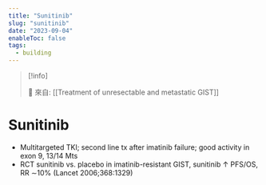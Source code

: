 ```yaml
---
title: "Sunitinib"
slug: "sunitinib"
date: "2023-09-04"
enableToc: false
tags:
  - building
---
```


> [!info]
>
> 🌱 來自: [[Treatment of unresectable and metastatic GIST]]

# Sunitinib

- Multitargeted TKI; second line tx after imatinib failure; good activity in exon 9, 13/14 Mts
- RCT sunitinib vs. placebo in imatinib-resistant GIST, sunitinib ↑ PFS/OS, RR ∼10% (Lancet 2006;368:1329)
